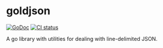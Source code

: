 # goldjson

[![GoDoc](https://godoc.org/github.com/jussi-kalliokoski/goldjson?status.svg)](https://godoc.org/github.com/jussi-kalliokoski/goldjson)
[![CI status](https://github.com/jussi-kalliokoski/goldjson/workflows/CI/badge.svg)](https://github.com/jussi-kalliokoski/goldjson/actions)

A go library with utilities for dealing with line-delimited JSON.
